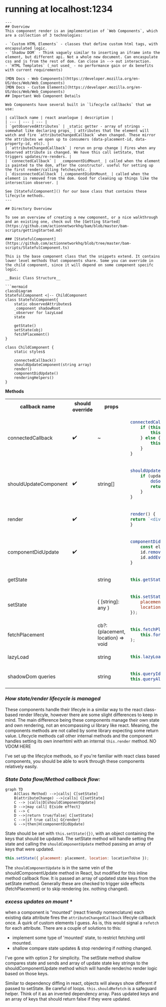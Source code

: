 # running at localhost:1234

````
---
## Overview
This component render is an implementation of `Web Components`, which are a collection of 3 technologies:

- `Custom HTML Elements` - classes that define custom html tags, with encapsulated logic.
- `Shadow DOM` - Think vaguely similar to inserting an iframe into the element, but different api. Not a whole new document. Can encaspulate css and js from the rest of dom. Can close in --> out interaction.
- `HTML Templates` (_not used_ - no performance gain or dx benefits with current requirements)

[MDN Docs - Web Components](https://developer.mozilla.org/en-US/docs/Web/Web_Components)
[MDN Docs - Custom Elements](https://developer.mozilla.org/en-US/docs/Web/Web_Components)
## Important Web Component Details

Web Components have several built in `lifecycle callbacks` that we use:

| callback name | react ananlogue | description |
| --- | --- | --- |
| `getObservedAttributes` | _static getter - array of strings - somewhat like declaring props_ | attributes that the element will watch and fire `attributeChangedCallback` when changed. These mirror the attributes we open up to consumers (data-placement-id, data-property-id, etc). |
| `attributeChangedCallback` | rerun on prop change | Fires when any observed attribute is changed. We have this call setState, that triggers updates/re-renders. |
| `connectedCallback` |  _componentDidMount_ | called when the element is painted to the dom, after the constructor. useful for setting up the first render/calling fetches/etc. |
| `disconnectedCallback` |_componentDidUnMount_ | called when the element is removed from the dom. Good for cleaning up things like the intersection observer. |

See [StatefulComponent]() for our base class that contains these lifecycle methods.
---

## Directory Overview

To see an overview of creating a new component, or a nice walkthrough and an existing one, check out the [Getting Started](https://github.com/actionnetworkhq/bam/blob/master/bam-scripts/gettingStarted.md)

### [StatefulComponent](https://github.com/actionnetworkhq/blob/tree/master/bam-scripts/StatefulComponent.ts)

This is the base component class that the snippets extend. It contains lower level methods that components share. Some you can override in the child component, since it will depend on some compenent specifc logic.

__Basic Class Structure__

```mermaid
classDiagram
StatefulComponent <|-- ChildComponent
class StatefulComponent{
    static observedAttributes$
    _component shadowRoot
    _observer for lazyLoad
    state

    getState()
    setState(obj)
    fetchPlacement()
}

class ChildComponent {
    static styles$

    connectedCallback()
    shouldUpdateComponent(string array)
    render()
    componentDidUpdate()
    renderingHelpers()
}
````

**Methods**

<table>
<tr>
<th>callback name</th>
<th>should override</th>
<th>props</th>
<th>example</th>
</tr>

<tr>
<td>connectedCallback</td>
<td>✔️</td>
<td>~</td>
<td>

```js
connectedCallback() {
    if (this.isDeffered()) {
        this.render('')
    } else {
        this.fetchPlacement
    }
}
```

</td>
</tr>

<tr>
<td>shouldUpdateComponent</td>
<td>✔️</td>
<td>string[]</td>
<td>

```js
shouldUpdateComponent(updatedKeys) {
    if (updatedKeys.includes('somekey')) {
        doSomeSideEffect();
        return;
    }
}
```

</td>
</tr>

<tr>
<td>render</td>
<td>✔️</td>
<td></td>
<td>

```js
render() {
return `<div>Hello World</div>`
}
```

</td>
</tr>

<tr>
<td>componentDidUpdate</td>
<td>✔️</td>
<td></td>
<td>

```js
componentDidUpdate() {
    const el = this.queryId("id")
    id.removeEventListener('type', cb)
    id.addEventListener('type', cb)
}
```

</td>
</tr>

<tr>
<td>getState</td>
<td></td>
<td>string</td>
<td>

```js
this.getState("location");
```

</td>
</tr>

<tr>
<td>setState</td>
<td></td>
<td>{ [string]: any }</td>
<td>

```js
this.setState({
    placement: fetchedPlacement,
    location: locationToUse,
});
```

</td>
</tr>

<tr>
<td>fetchPlacement</td>
<td></td>
<td>cb?: (placement, location) => void</td>
<td>

```js
this.fetchPlacement((placement, location) =>
    this.formatPromotions(placement, locations)
);
```

</td>
</tr>

<tr>
<td>lazyLoad</td>
<td></td>
<td>string</td>
<td>

```js
this.lazyLoad("image-class-name");
```

</td>
</tr>

<tr>
<td>shadowDom queries</td>
<td></td>
<td>string</td>
<td>

```js
this.queryId("elment-id");
this.queryAll(".selector");
```

</td>
</tr>
</table>

### _How state/render lifecycle is managed_

These components handle their lifecyle in a similar way to the react class-based render lifecyle, however there are some slight differences to keep in mind. The main difference being these components manage their own state and own rendering, not an encompassing ui library like react. Meaning, the components methods are not called by some library expecting some return value. Lifecycle methods call other internal methods and the component handles setting its own innerhtml with an internal `this.render` method. NO VDOM HERE

I've set up the lifecylce methods, so if you're familiar with react class based components, you should be able to work through these components relatively easily.

### _State Data flow/Method callback flow:_

```mermaid
graph TD
    A(Class Method) -->|calls| C[setState]
    B(attributeChange) -->|calls| C[setState]
    C --> |calls|D[shouldComponentUpdate]
    D -->|may call| E{side effect}
    E --> C
    D -->|return true/false| C[setState]
    C -->|if true calls| G{render}
    G -->|then|H(componentDidUpdate)
```

State should be set with `this.setState({})`, with an object containing the keys that should be updated. The setState method will handle setting the state and calling the `shouldComponentUpdate` method passing an array of keys that were updated.

```js
this.setState({ placement: placement, location: locationToUse });
```

The `shouldComponentUpdate` is in the same vein of the shouldComponentUpdate method in React, but modified for this inline method callback flow. It is passed an array of updated state keys from the setState method. Generally these are checked to trigger side effects (fetchPlacement) or to skip rendering (ex. nothing changed).

### _excess updates on mount_ \*

when a component is "mounted" (react friendly nomenclature) each existing data attribute fires the `attributeChangedCallback` lifecyle callback once. A quirk of custom elements I guess. As is, this would signal a `refetch` for each attribute. There are a couple of solutions to this:

-   implement some type of 'mounted' state, to restrict fetching until mounted.
-   shallow compare state updates & stop rendering if nothing changed.

I've gone with option 2 for simplicity. The setState method shallow compares state and sends and array of update state key strings to the shouldComponentUpdate method which will handle render/no render logic based on those keys.

Similar to dependency diffing in react, objects will always show different if passed to setState. Be careful of loops. `this.shouldRefetch` is a safeguard helper. Think of it as an inverted dependency array. Pass updated keys and an array of keys that should return false if they were updated.
